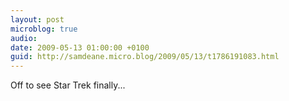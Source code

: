 ```yaml
---
layout: post
microblog: true
audio: 
date: 2009-05-13 01:00:00 +0100
guid: http://samdeane.micro.blog/2009/05/13/t1786191083.html
---
```

Off to see Star Trek finally...
